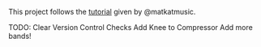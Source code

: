 This project follows the [tutorial]([https://link-url-here.org](https://www.youtube.com/watch?v=Mo0Oco3Vimo)) given by @matkatmusic.

TODO:
Clear Version Control Checks
Add Knee to Compressor
Add more bands!
